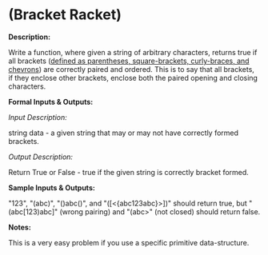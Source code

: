 # (Bracket Racket)
<div class="md"><p><strong>Description:</strong></p>
<p>Write a function, where given a string of arbitrary characters, returns true if all brackets (<a href="http://en.wikipedia.org/wiki/Bracket">defined as parentheses, square-brackets, curly-braces, and chevrons</a>) are correctly paired and ordered. This is to say that all brackets, if they enclose other brackets, enclose both the paired opening and closing characters.</p>
<p><strong>Formal Inputs &amp; Outputs:</strong></p>
<p><em>Input Description:</em></p>
<p>string data - a given string that may or may not have correctly formed brackets.</p>
<p><em>Output Description:</em></p>
<p>Return True or False - true if the given string is correctly bracket formed.</p>
<p><strong>Sample Inputs &amp; Outputs:</strong></p>
<p>"123", "(abc)", "()abc()", and "([&lt;{abc123abc}&gt;])" should return true, but "(abc[123)abc]" (wrong pairing) and "(abc&gt;" (not closed) should return false.</p>
<p><strong>Notes:</strong></p>
<p>This is a very easy problem if you use a specific primitive data-structure.</p>
</div>
